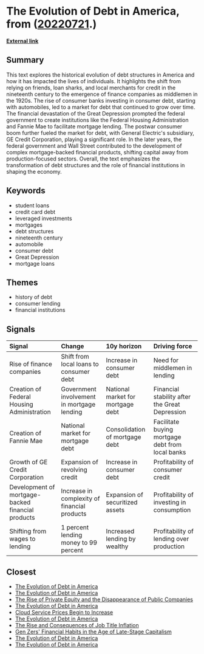 # __The Evolution of Debt in America__, from ([20220721](https://kghosh.substack.com/p/20220721).)

__[External link](https://daily.jstor.org/how-we-all-got-in-debt/?utm_source=substack&utm_medium=email)__



## Summary

This text explores the historical evolution of debt structures in America and how it has impacted the lives of individuals. It highlights the shift from relying on friends, loan sharks, and local merchants for credit in the nineteenth century to the emergence of finance companies as middlemen in the 1920s. The rise of consumer banks investing in consumer debt, starting with automobiles, led to a market for debt that continued to grow over time. The financial devastation of the Great Depression prompted the federal government to create institutions like the Federal Housing Administration and Fannie Mae to facilitate mortgage lending. The postwar consumer boom further fueled the market for debt, with General Electric's subsidiary, GE Credit Corporation, playing a significant role. In the later years, the federal government and Wall Street contributed to the development of complex mortgage-backed financial products, shifting capital away from production-focused sectors. Overall, the text emphasizes the transformation of debt structures and the role of financial institutions in shaping the economy.

## Keywords

* student loans
* credit card debt
* leveraged investments
* mortgages
* debt structures
* nineteenth century
* automobile
* consumer debt
* Great Depression
* mortgage loans

## Themes

* history of debt
* consumer lending
* financial institutions

## Signals

| Signal                                            | Change                                       | 10y horizon                       | Driving force                                    |
|:--------------------------------------------------|:---------------------------------------------|:----------------------------------|:-------------------------------------------------|
| Rise of finance companies                         | Shift from local loans to consumer debt      | Increase in consumer debt         | Need for middlemen in lending                    |
| Creation of Federal Housing Administration        | Government involvement in mortgage lending   | National market for mortgage debt | Financial stability after the Great Depression   |
| Creation of Fannie Mae                            | National market for mortgage debt            | Consolidation of mortgage debt    | Facilitate buying mortgage debt from local banks |
| Growth of GE Credit Corporation                   | Expansion of revolving credit                | Increase in consumer debt         | Profitability of consumer credit                 |
| Development of mortgage-backed financial products | Increase in complexity of financial products | Expansion of securitized assets   | Profitability of investing in consumption        |
| Shifting from wages to lending                    | 1 percent lending money to 99 percent        | Increased lending by wealthy      | Profitability of lending over production         |

## Closest

* [The Evolution of Debt in America](1bada151ef608ff10c639ec228c01f3e)
* [The Evolution of Debt in America](1bada151ef608ff10c639ec228c01f3e)
* [The Rise of Private Equity and the Disappearance of Public Companies](86944a8ff63c9744c1d3cfb858bae3da)
* [The Evolution of Debt in America](1bada151ef608ff10c639ec228c01f3e)
* [Cloud Service Prices Begin to Increase](7741be218ebd9775f72342aa31da2a39)
* [The Evolution of Debt in America](1bada151ef608ff10c639ec228c01f3e)
* [The Rise and Consequences of Job Title Inflation](44cf553e3e10402a0686ceb5ba819f81)
* [Gen Zers' Financial Habits in the Age of Late-Stage Capitalism](1b41206075bb58ef4a1bcb8a6d82ffc0)
* [The Evolution of Debt in America](1bada151ef608ff10c639ec228c01f3e)
* [The Evolution of Debt in America](1bada151ef608ff10c639ec228c01f3e)